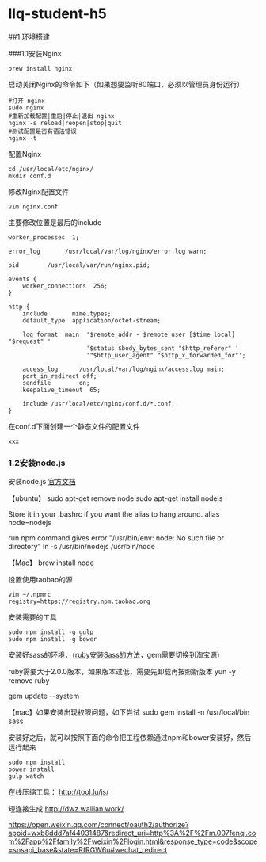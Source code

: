 # llq-student-h5
##1.环境搭建

###1.1安装Nginx

	brew install nginx
	
启动关闭Nginx的命令如下（如果想要监听80端口，必须以管理员身份运行）

	#打开 nginx
	sudo nginx
	#重新加载配置|重启|停止|退出 nginx
	nginx -s reload|reopen|stop|quit
	#测试配置是否有语法错误
	nginx -t
	
配置Nginx

	cd /usr/local/etc/nginx/
	mkdir conf.d
	
修改Nginx配置文件

	vim nginx.conf
	
主要修改位置是最后的include

```
worker_processes  1;  

error_log       /usr/local/var/log/nginx/error.log warn;

pid        /usr/local/var/run/nginx.pid;

events {
    worker_connections  256;
}

http {
    include       mime.types;
    default_type  application/octet-stream;

    log_format  main  '$remote_addr - $remote_user [$time_local] "$request" '
                      '$status $body_bytes_sent "$http_referer" '
                      '"$http_user_agent" "$http_x_forwarded_for"';

    access_log      /usr/local/var/log/nginx/access.log main;
    port_in_redirect off;
    sendfile        on; 
    keepalive_timeout  65; 

    include /usr/local/etc/nginx/conf.d/*.conf;
}

```

在conf.d下面创建一个静态文件的配置文件

	xxx
	
### 1.2安装node.js

安装node.js [官方文档](https://nodejs.org)

【ubuntu】
sudo apt-get remove node
sudo apt-get install nodejs

Store it in your .bashrc if you want the alias to hang around.
alias node=nodejs

run npm command gives error "/usr/bin/env: node: No such file or directory"
ln -s /usr/bin/nodejs /usr/bin/node

【Mac】
brew install node


设置使用taobao的源

	vim ~/.npmrc
	registry=https://registry.npm.taobao.org
	
安装需要的工具

	sudo npm install -g gulp
	sudo npm install -g bower
	
安装好sass的环境，（[ruby安装Sass的方法](http://www.w3cplus.com/sassguide/install.html)，gem需要切换到淘宝源）

ruby需要大于2.0.0版本，如果版本过低，需要先卸载再按照新版本
yun -y remove ruby


gem update --system



【mac】如果安装出现权限问题，如下尝试
 sudo gem install -n /usr/local/bin sass

安装好之后，就可以按照下面的命令把工程依赖通过npm和bower安装好，然后运行起来

	sudo npm install
	bower install
	gulp watch



在线压缩工具：
http://tool.lu/js/


短连接生成
http://dwz.wailian.work/

https://open.weixin.qq.com/connect/oauth2/authorize?appid=wxb8ddd7af44031487&redirect_uri=http%3A%2F%2Fm.007fenqi.com%2Fapp%2Ffamily%2Fweixin%2Flogin.html&response_type=code&scope=snsapi_base&state=RfRGW6u#wechat_redirect

